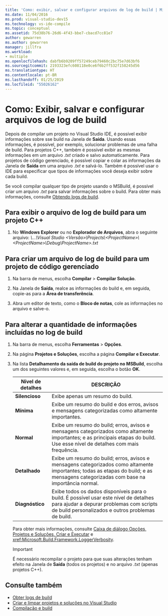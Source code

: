 ```yaml
---
title: 'Como: exibir, salvar e configurar arquivos de log de build | Microsoft Docs'
ms.date: 11/04/2016
ms.prod: visual-studio-dev15
ms.technology: vs-ide-compile
ms.topic: conceptual
ms.assetid: 75d38b76-26d6-4f43-bbe7-cbacd7cc81e7
author: gewarren
ms.author: gewarren
manager: jillfra
ms.workload:
- multiple
ms.openlocfilehash: dabfb6b9209ff57249ceb79460c2bc75e7d63bf6
ms.sourcegitcommit: 2193323efc608118e0ce6f6b2ff532f158245d56
ms.translationtype: HT
ms.contentlocale: pt-BR
ms.lasthandoff: 01/25/2019
ms.locfileid: "55026162"
---
```

# <a name="how-to-view-save-and-configure-build-log-files"></a>Como: Exibir, salvar e configurar arquivos de log de build

Depois de compilar um projeto no Visual Studio IDE, é possível exibir informações sobre sse build na Janela de **Saída**. Usando essas informações, é possível, por exemplo, solucionar problemas de uma falha de build. Para projetos C++, também é possível exibir as mesmas informações em um arquivo *.txt* criado e salvo automaticamente. Para projetos de código gerenciado, é possível copiar e colar as informações da Janela de **Saída** em uma arquivo *.txt* e salvá-lo. Também é possível usar o IDE para especificar que tipos de informações você deseja exibir sobre cada build.

Se você compilar qualquer tipo de projeto usando o MSBuild, é possível criar um arquivo *.txt* para salvar informações sobre o build. Para obter mais informações, consulte [Obtendo logs de build](../msbuild/obtaining-build-logs-with-msbuild.md).

## <a name="to-view-the-build-log-file-for-a-c-project"></a>Para exibir o arquivo de log de build para um projeto C++

1.  No **Windows Explorer** ou no **Explorador de Arquivos**, abra o seguinte arquivo: *\\...\Visual Studio \<Versão\>\Projects\\<ProjectName\>\\<ProjectName\>\Debug\\ProjectName\>.txt*

## <a name="to-create-a-build-log-file-for-a-managed-code-project"></a>Para criar um arquivo de log de build para um projeto de código gerenciado

1.  Na barra de menus, escolha **Compilar** > **Compilar Solução**.

2.  Na Janela de **Saída**, realce as informações do build e, em seguida, copie-as para a **Área de transferência**.

3.  Abra um editor de texto, como o **Bloco de notas**, cole as informações no arquivo e salve-o.

## <a name="to-change-the-amount-of-information-included-in-the-build-log"></a>Para alterar a quantidade de informações incluídas no log de build

1.  Na barra de menus, escolha **Ferramentas** > **Opções**.

2.  Na página **Projetos e Soluções**, escolha a página **Compilar e Executar**.

3.  Na lista **Detalhamento da saída de build do projeto no MSBuild**, escolha um dos seguintes valores e, em seguida, escolha o botão **OK**.

    |Nível de detalhes|DESCRIÇÃO|
    | - |-----------------|
    |**Silencioso**|Exibe apenas um resumo do build.|
    |**Mínima**|Exibe um resumo do build e dos erros, avisos e mensagens categorizadas como altamente importantes.|
    |**Normal**|Exibe um resumo do build; erros, avisos e mensagens categorizados como altamente importantes; e as principais etapas do build. Use esse nível de detalhes com mais frequência.|
    |**Detalhado**|Exibe um resumo do build; erros, avisos e mensagens categorizados como altamente importantes; todas as etapas do build; e as mensagens categorizadas com base na importância normal.|
    |**Diagnóstico**|Exibe todos os dados disponíveis para o build. É possível usar este nível de detalhes para ajudar a depurar problemas com scripts de build personalizados e outros problemas de build.|

     Para obter mais informações, consulte [Caixa de diálogo Opções, Projetos e Soluções, Criar e Executar](../ide/reference/options-dialog-box-projects-and-solutions-build-and-run.md) e <xref:Microsoft.Build.Framework.LoggerVerbosity>.

    > [!IMPORTANT]
    > É necessário recompilar o projeto para que suas alterações tenham efeito na Janela de **Saída** (todos os projetos) e no arquivo *<ProjectName>.txt* (apenas projetos C++).

## <a name="see-also"></a>Consulte também

- [Obter logs de build](../msbuild/obtaining-build-logs-with-msbuild.md)
- [Criar e limpar projetos e soluções no Visual Studio](../ide/building-and-cleaning-projects-and-solutions-in-visual-studio.md)
- [Compilação e build](../ide/compiling-and-building-in-visual-studio.md)